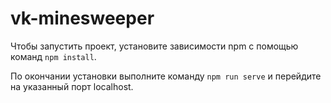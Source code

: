 # vk-minesweeper

Чтобы запустить проект, установите зависимости npm с помощью команд `npm install`.

По окончании установки выполните команду `npm run serve` и перейдите на указанный порт localhost.
